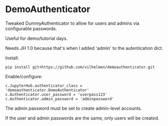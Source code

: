 # DemoAuthenticator

Tweaked DummyAuthenticator to allow for users and admins via configurable passwords.

Useful for demo/tutorial days.

Needs JH 1.0 because that's when I added 'admin' to the autentication dict.

Install:
```
pip install git+https://github.com/vilhelmen/demoauthenticator.git
```

Enable/configure:
```
c.JupyterHub.authenticator_class = 'demoauthenticator.DemoAuthenticator'
c.Authenticator.user_password = 'userpass123'
c.Authenticator.admin_password = 'adminpassword'
```

The admin password must be set to create admin-level accounts.

If the user and admin passwords are the same, only users will be created.
